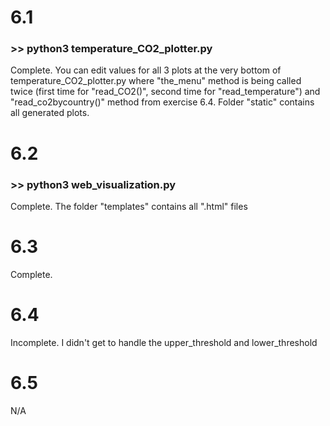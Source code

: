 # 6.1
### >> python3 temperature_CO2_plotter.py
Complete. You can edit values for all 3 plots at the very bottom of temperature_CO2_plotter.py where "the_menu" method is being called twice (first time for "read_CO2()", second time for "read_temperature") and "read_co2bycountry()" method from exercise 6.4. Folder "static" contains all generated plots.

# 6.2
### >> python3 web_visualization.py
Complete. The folder "templates" contains all ".html" files

# 6.3

Complete.

# 6.4

Incomplete. I didn't get to handle the upper_threshold and lower_threshold

# 6.5

N/A
